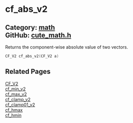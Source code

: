 [](../header.md ':include')

# cf_abs_v2

Category: [math](https://github.com/RandyGaul/cute_framework/blob/master/docs/api_reference?id=math)  
GitHub: [cute_math.h](https://github.com/RandyGaul/cute_framework/blob/master/include/cute_math.h)  
---

Returns the component-wise absolute value of two vectors.

```cpp
CF_V2 cf_abs_v2(CF_V2 a)
```

## Related Pages

[CF_V2](https://github.com/RandyGaul/cute_framework/blob/master/docs/math/cf_v2.md)  
[cf_min_v2](https://github.com/RandyGaul/cute_framework/blob/master/docs/math/cf_min_v2.md)  
[cf_max_v2](https://github.com/RandyGaul/cute_framework/blob/master/docs/math/cf_max_v2.md)  
[cf_clamp_v2](https://github.com/RandyGaul/cute_framework/blob/master/docs/math/cf_clamp_v2.md)  
[cf_clamp01_v2](https://github.com/RandyGaul/cute_framework/blob/master/docs/math/cf_clamp01_v2.md)  
[cf_hmax](https://github.com/RandyGaul/cute_framework/blob/master/docs/math/cf_hmax.md)  
[cf_hmin](https://github.com/RandyGaul/cute_framework/blob/master/docs/math/cf_hmin.md)  
